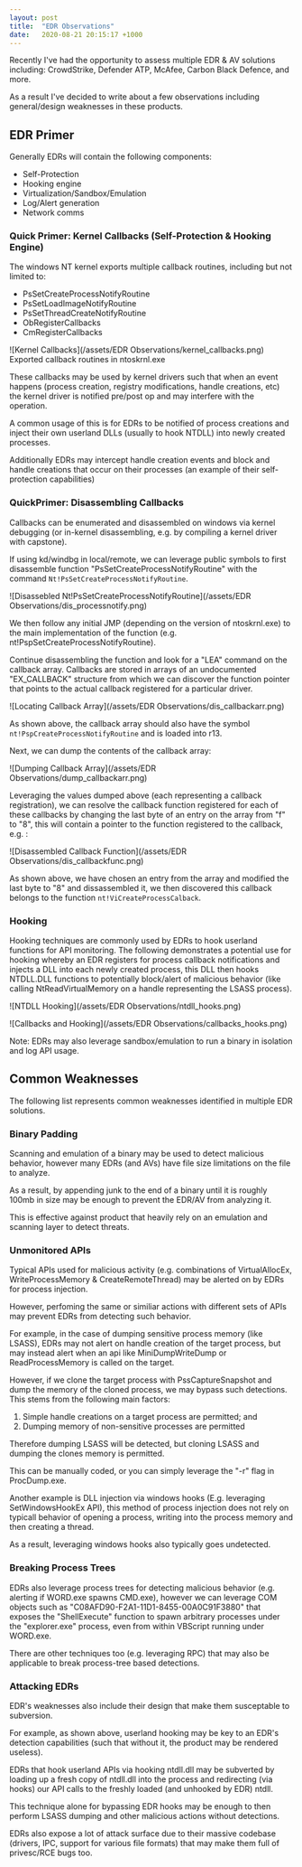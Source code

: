 ```yaml
---
layout: post
title:  "EDR Observations"
date:   2020-08-21 20:15:17 +1000
---
```

Recently I've had the opportunity to assess multiple EDR & AV solutions including: CrowdStrike, Defender ATP, McAfee, Carbon Black Defence, and more.

As a result I've decided to write about a few observations including general/design weaknesses in these products.

## EDR Primer

Generally EDRs will contain the following components:

* Self-Protection
* Hooking engine
* Virtualization/Sandbox/Emulation
* Log/Alert generation
* Network comms

### Quick Primer: Kernel Callbacks (Self-Protection & Hooking Engine)

The windows NT kernel exports multiple callback routines, including but not limited to:

* PsSetCreateProcessNotifyRoutine
* PsSetLoadImageNotifyRoutine
* PsSetThreadCreateNotifyRoutine
* ObRegisterCallbacks
* CmRegisterCallbacks

![Kernel Callbacks](/assets/EDR Observations/kernel_callbacks.png)
Exported callback routines in ntoskrnl.exe

These callbacks may be used by kernel drivers such that when an event happens (process creation, registry modifications, handle creations, etc) the kernel driver is notified pre/post op and may interfere with the operation.

A common usage of this is for EDRs to be notified of process creations and inject their own userland DLLs (usually to hook NTDLL) into newly created processes.

Additionally EDRs may intercept handle creation events and block and handle creations that occur on their processes (an example of their self-protection capabilities)

### QuickPrimer: Disassembling Callbacks

Callbacks can be enumerated and disassembled on windows via kernel debugging (or in-kernel disassembling, e.g. by compiling a kernel driver with capstone).

If using kd/windbg in local/remote, we can leverage public symbols to first disassemble function "PsSetCreateProcessNotifyRoutine" with the command `Nt!PsSetCreateProcessNotifyRoutine`.

![Disassebled Nt!PsSetCreateProcessNotifyRoutine](/assets/EDR Observations/dis_processnotify.png)

We then follow any initial JMP (depending on the version of ntoskrnl.exe) to the main implementation of the function (e.g. nt!PspSetCreateProcessNotifyRoutine).

Continue disassembling the function and look for a "LEA" command on the callback array. Callbacks are stored in arrays of an undocumented "EX_CALLBACK" structure from which we can discover the function pointer that points to the actual callback registered for a particular driver.

![Locating Callback Array](/assets/EDR Observations/dis_callbackarr.png)

As shown above, the callback array should also have the symbol `nt!PspCreateProcessNotifyRoutine` and is loaded into r13.

Next, we can dump the contents of the callback array:

![Dumping Callback Array](/assets/EDR Observations/dump_callbackarr.png)

Leveraging the values dumped above (each representing a callback registration), we can resolve the callback function registered for each of these callbacks by changing the last byte of an entry on the array from "f" to "8", this will contain a pointer to the function registered to the callback, e.g. :

![Disassembled Callback Function](/assets/EDR Observations/dis_callbackfunc.png)

As shown above, we have chosen an entry from the array and modified the last byte to "8" and dissassembled it, we then discovered this callback belongs to the function `nt!ViCreateProcessCalback`.

### Hooking

Hooking techniques are commonly used by EDRs to hook userland functions for API monitoring. The following demonstrates a potential use for hooking whereby an EDR registers for process callback notifications and injects a DLL into each newly created process, this DLL then hooks NTDLL.DLL functions to potentially block/alert of malicious behavior (like calling NtReadVirtualMemory on a handle representing the LSASS process).

![NTDLL Hooking](/assets/EDR Observations/ntdll_hooks.png)

![Callbacks and Hooking](/assets/EDR Observations/callbacks_hooks.png)

Note: EDRs may also leverage sandbox/emulation to run a binary in isolation and log API usage.


## Common Weaknesses

The following list represents common weaknesses identified in multiple EDR solutions.

### Binary Padding

Scanning and emulation of a binary may be used to detect malicious behavior, however many EDRs (and AVs) have file size limitations on the file to analyze.

As a result, by appending junk to the end of a binary until it is roughly 100mb in size may be enough to prevent the EDR/AV from analyzing it.

This is effective against product that heavily rely on an emulation and scanning layer to detect threats.

### Unmonitored APIs

Typical APIs used for malicious activity (e.g. combinations of VirtualAllocEx, WriteProcessMemory & CreateRemoteThread) may be alerted on by EDRs for process injection.

However, perfoming the same or similiar actions with different sets of APIs may prevent EDRs from detecting such behavior.

For example, in the case of dumping sensitive process memory (like LSASS), EDRs may not alert on handle creation of the target process, but may instead alert when an api like MiniDumpWriteDump or ReadProcessMemory is called on the target.

However, if we clone the target process with PssCaptureSnapshot and dump the memory of the cloned process, we may bypass such detections. This stems from the following main factors:

1. Simple handle creations on a target process are permitted; and
2. Dumping memory of non-sensitive processes are permitted

Therefore dumping LSASS will be detected, but cloning LSASS and dumping the clones memory is permitted.

This can be manually coded, or you can simply leverage the "-r" flag in ProcDump.exe.

Another example is DLL injection via windows hooks (E.g. leveraging SetWindowsHookEx API), this method of process injection does not rely on typicall behavior of opening a process, writing into the process memory and then creating a thread. 

As a result, leveraging windows hooks also typically goes undetected.

### Breaking Process Trees

EDRs also leverage process trees for detecting malicious behavior (e.g. alerting if WORD.exe spawns CMD.exe), however we can leverage COM objects such as "C08AFD90-F2A1-11D1-8455-00A0C91F3880" that exposes the "ShellExecute" function to spawn arbitrary processes under the "explorer.exe" process, even from within VBScript running under WORD.exe.

There are other techniques too (e.g. leveraging RPC) that may also be applicable to break process-tree based detections.

### Attacking EDRs

EDR's weaknesses also include their design that make them susceptable to subversion.

For example, as shown above, userland hooking may be key to an EDR's detection capabilities (such that without it, the product may be rendered useless).

EDRs that hook userland APIs via hooking ntdll.dll may be subverted by loading up a fresh copy of ntdll.dll into the process and redirecting (via hooks) our API calls to the freshly loaded (and unhooked by EDR) ntdll.

This technique alone for bypassing EDR hooks may be enough to then perform LSASS dumping and other malicious actions without detections.

EDRs also expose a lot of attack surface due to their massive codebase (drivers, IPC, support for various file formats) that may make them full of privesc/RCE bugs too.